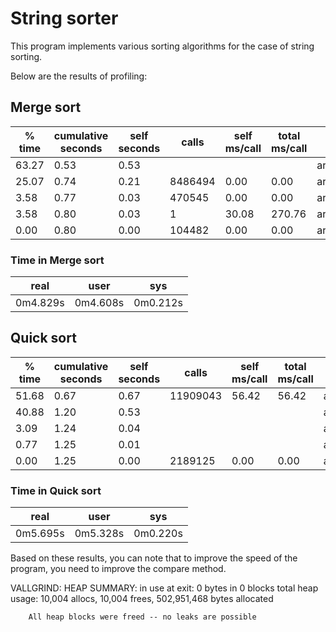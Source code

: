 # String sorter

This program implements various sorting algorithms for the case of string sorting.

Below are the results of profiling:

## Merge sort
|% time|cumulative seconds|self seconds|calls|self ms/call|total ms/call|name|
|---|---|---|---|---|---|---|
| 63.27   |   0.53  |   0.53  |         |          |       | arr_get_array|
| 25.07   |   0.74  |   0.21 | 8486494  |   0.00  |   0.00 | arr_compare_strings|
|  3.58   |   0.77  |   0.03 |  470545  |   0.00  |   0.00 | arr_merge|
|  3.58   |   0.80  |   0.03 |       1  |  30.08  | 270.76 | arr_merge_sort_recurse|
|  0.00   |   0.80  |   0.00 |  104482  |   0.00  |   0.00 | arr_swap|
### Time in Merge sort
|real|user|sys|
|---|---|--|
|0m4.829s|0m4.608s|0m0.212s|

## Quick sort
|% time|cumulative seconds|self seconds|calls|self ms/call|total ms/call|name|
|---|---|---|---|---|---|---|
| 51.68 | 0.67  |   0.67 | 11909043 |   56.42| 56.42|  arr_compare_strings|
| 40.88 | 1.20  |   0.53 |          |        |      | arr_get_array|
|  3.09 | 1.24  |   0.04 |          |        |      |  arr_quick_sort|
|  0.77 | 1.25  |   0.01 |          |        |      |   arr_bubble_sort|
|  0.00 | 1.25  |   0.00 | 2189125  |   0.00 | 0.00 | arr_swap|
### Time in Quick sort
|real|user|sys|
|---|---|---|
|0m5.695s|0m5.328s|0m0.220s|

Based on these results, you can note that to improve the speed of the program, you need to improve the compare method.


VALLGRIND:
	HEAP SUMMARY:
		in use at exit: 0 bytes in 0 blocks
    	total heap usage: 10,004 allocs, 10,004 frees, 502,951,468 bytes allocated
     
    	All heap blocks were freed -- no leaks are possible

